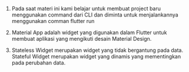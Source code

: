 1. Pada saat materi ini kami belajar untuk membuat project baru menggunakan command dari CLI dan diminta untuk menjalankannya menggunakan comman flutter run

2. Material App adalah widget yang digunakan dalam Flutter untuk membuat aplikasi yang mengikuti desain Material Design.

3. Stateless Widget merupakan widget yang tidak bergantung pada data. Stateful Widget merupakan widget yang dinamis yang mementingkan pada perubahan data.